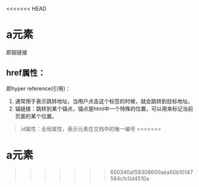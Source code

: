 <<<<<<< HEAD
# a元素
即超链接

## href属性：
即hyper reference(引用)：

1. 通常用于表示跳转地址，当用户点击这个标签的时候，就会跳转到目标地址。
2. 锚链接：跳转到某个锚点，锚点是html中一个特殊的位置，可以用来标记当前页面的某个位置。

> id属性：全局属性，表示元素在文档中的唯一编号
=======
# a元素
>>>>>>> 650340a158308600aea50b10147564cfc0d4510a
